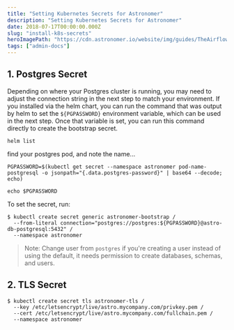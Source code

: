 ```yaml
---
title: "Setting Kubernetes Secrets for Astronomer"
description: "Setting Kubernetes Secrets for Astronomer"
date: 2018-07-17T00:00:00.000Z
slug: "install-k8s-secrets"
heroImagePath: "https://cdn.astronomer.io/website/img/guides/TheAirflowUI_preview.png"
tags: ["admin-docs"]
---
```


## 1. Postgres Secret

Depending on where your Postgres cluster is running, you may need to adjust the connection string in the next step to match your environment. If you installed via the helm chart, you can run the command that was output by helm to set the `${PGPASSWORD}` environment variable, which can be used in the next step. Once that variable is set, you can run this command directly to create the bootstrap secret.

```
helm list
```

find your postgres pod, and note the name...

```
PGPASSWORD=$(kubectl get secret --namespace astronomer pod-name-postgresql -o jsonpath="{.data.postgres-password}" | base64 --decode; echo)

echo $PGPASSWORD
```

To set the secret, run:

```shell
$ kubectl create secret generic astronomer-bootstrap /
  --from-literal connection="postgres://postgres:${PGPASSWORD}@astro-db-postgresql:5432" /
  --namespace astronomer
```

> Note: Change user from `postgres` if you're creating a user instead of using the default, it needs permission to create databases, schemas, and users.

## 2. TLS Secret

```shell
$ kubectl create secret tls astronomer-tls /
  --key /etc/letsencrypt/live/astro.mycompany.com/privkey.pem /
  --cert /etc/letsencrypt/live/astro.mycompany.com/fullchain.pem /
  --namespace astronomer
```
